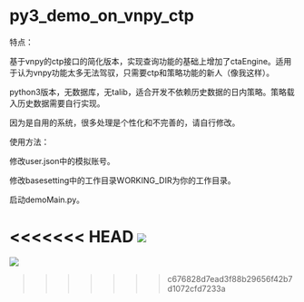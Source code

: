 # py3_demo_on_vnpy_ctp
特点：

基于vnpy的ctp接口的简化版本，实现查询功能的基础上增加了ctaEngine。适用于认为vnpy功能太多无法驾驭，只需要ctp和策略功能的新人（像我这样）。

python3版本，无数据库，无talib，适合开发不依赖历史数据的日内策略。策略载入历史数据需要自行实现。

因为是自用的系统，很多处理是个性化和不完善的，请自行修改。


使用方法：

修改user.json中的模拟账号。

修改basesetting中的工作目录WORKING_DIR为你的工作目录。

启动demoMain.py。


<<<<<<< HEAD
![](https://github.com/vvipi/py3_demo_on_vnpy_ctp/raw/beta/screenshots/screenshot20180308.PNG)
=======

![](https://github.com/vvipi/py3_demo_on_vnpy_ctp/raw/master/screenshots/screenshot20180308.PNG)
>>>>>>> c676828d7ead3f88b29656f42b7d1072cfd7233a
